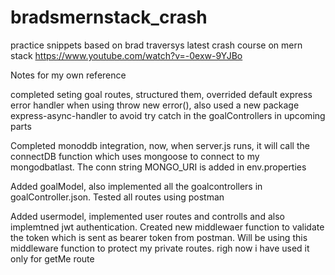 # bradsmernstack_crash
practice snippets based on brad traversys latest crash course on mern stack https://www.youtube.com/watch?v=-0exw-9YJBo




Notes for my own reference

completed seting goal routes, structured them, overrided default express error handler when using throw new error(), also used a new package express-async-handler to avoid try catch in the goalControllers in upcoming parts

Completed monoddb integration, now, when server.js runs, it will call the connectDB function which uses mongoose to connect to my mongodbatlast. The conn string MONGO_URI is added in env.properties

Added goalModel, also implemented all the goalcontrollers in goalController.json. Tested all routes using postman

Added usermodel, implemented user routes and controlls and also implemtned jwt authentication. Created new middlewaer function to validate the token which is sent as bearer token from postman. Will be using this middleware function to protect my private routes. righ now i have used it only for getMe route 

